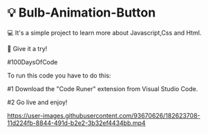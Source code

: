 # 💡 Bulb-Animation-Button


💻 It's a simple project to learn more about Javascript,Css and Html.

👊 Give it a try!

#100DaysOfCode

To run this code you have to do this:

#1 Download the "Code Runer" extension from Visual Studio Code.

#2 Go live and enjoy!

https://user-images.githubusercontent.com/93670626/182623708-11d224fb-8844-491d-b2e2-3b32ef4434bb.mp4

